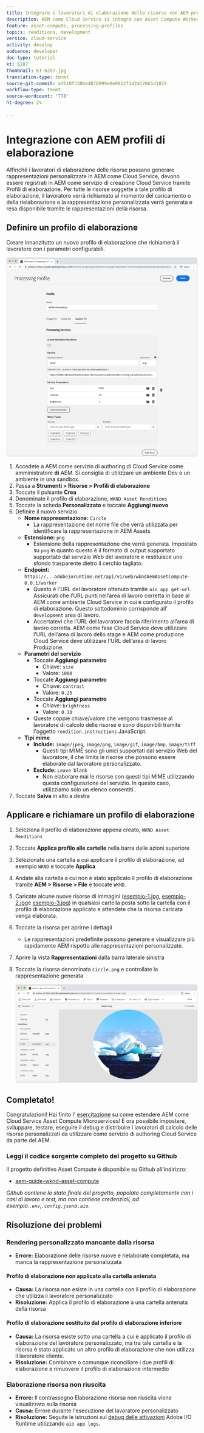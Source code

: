 ```yaml
---
title: Integrare i lavoratori di elaborazione delle risorse con AEM profili di elaborazione
description: AEM come Cloud Service si integra con Asset Compute Workers distribuiti in Adobe I/O Runtime tramite  AEM Assets Processing Profiles. I profili di elaborazione sono configurati nel servizio Autore per elaborare risorse specifiche utilizzando i lavoratori personalizzati e archiviare i file generati dai lavoratori come rappresentazioni delle risorse.
feature: asset-compute, processing-profiles
topics: renditions, development
version: cloud-service
activity: develop
audience: developer
doc-type: tutorial
kt: 6287
thumbnail: KT-6287.jpg
translation-type: tm+mt
source-git-commit: af610f338be4878999e0e9812f1d2a57065d1829
workflow-type: tm+mt
source-wordcount: '778'
ht-degree: 2%

---
```



# Integrazione con AEM profili di elaborazione

Affinché i lavoratori di elaborazione delle risorse possano generare rappresentazioni personalizzate in AEM come Cloud Service, devono essere registrati in AEM come servizio di creazione Cloud Service tramite Profili di elaborazione. Per tutte le risorse soggette a tale profilo di elaborazione, il lavoratore verrà richiamato al momento del caricamento o della rielaborazione e la rappresentazione personalizzata verrà generata e resa disponibile tramite le rappresentazioni della risorsa.

## Definire un profilo di elaborazione

Creare innanzitutto un nuovo profilo di elaborazione che richiamerà il lavoratore con i parametri configurabili.

![Profilo di elaborazione](./assets/processing-profiles/new-processing-profile.png)

1. Accedete a AEM come servizio di authoring di Cloud Service come amministratore __di__ AEM. Si consiglia di utilizzare un ambiente Dev o un ambiente in una sandbox.
1. Passa a __Strumenti > Risorse > Profili di elaborazione__
1. Toccate il pulsante __Crea__
1. Denominate il profilo di elaborazione, `WKND Asset Renditions`
1. Toccate la scheda __Personalizzato__ e toccate __Aggiungi nuovo__
1. Definire il nuovo servizio
   + __Nome rappresentazione:__ `Circle`
      + La rappresentazione del nome file che verrà utilizzata per identificare la rappresentazione in  AEM Assets
   + __Estensione:__ `png`
      + Estensione della rappresentazione che verrà generata. Impostato su `png` in quanto questo è il formato di output supportato supportato dal servizio Web del lavoratore e restituisce uno sfondo trasparente dietro il cerchio tagliato.
   + __Endpoint:__ `https://...adobeioruntime.net/api/v1/web/wkndAemAssetCompute-0.0.1/worker`
      + Questo è l&#39;URL del lavoratore ottenuto tramite `aio app get-url`. Assicurati che l’URL punti nell’area di lavoro corretta in base al AEM come ambiente Cloud Service in cui è configurato il profilo di elaborazione. Questo sottodominio corrisponde all’ `development` area di lavoro.
      + Accertatevi che l’URL del lavoratore faccia riferimento all’area di lavoro corretta. AEM come fase Cloud Service deve utilizzare l’URL dell’area di lavoro dello stage e AEM come produzione Cloud Service deve utilizzare l’URL dell’area di lavoro Produzione.
   + __Parametri del servizio__
      + Toccate __Aggiungi parametro__
         + Chiave: `size`
         + Valore: `1000`
      + Toccate __Aggiungi parametro__
         + Chiave: `contrast`
         + Valore: `0.25`
      + Toccate __Aggiungi parametro__
         + Chiave: `brightness`
         + Valore: `0.10`
      + Queste coppie chiave/valore che vengono trasmesse al lavoratore di calcolo delle risorse e sono disponibili tramite l&#39;oggetto `rendition.instructions` JavaScript.
   + __Tipi mime__
      + __Include:__ `image/jpeg`, `image/png`, `image/gif`, `image/bmp`, `image/tiff`
         + Questi tipi MIME sono gli unici supportati dal servizio Web del lavoratore, il che limita le risorse che possono essere elaborate dal lavoratore personalizzato.
      + __Esclude:__ `Leave blank`
         + Non elaborare mai le risorse con questi tipi MIME utilizzando questa configurazione del servizio. In questo caso, utilizziamo solo un elenco consentiti .
1. Toccate __Salva__ in alto a destra

## Applicare e richiamare un profilo di elaborazione

1. Seleziona il profilo di elaborazione appena creato, `WKND Asset Renditions`
1. Toccate __Applica profilo alle cartelle__ nella barra delle azioni superiore
1. Selezionate una cartella a cui applicare il profilo di elaborazione, ad esempio `WKND` e toccate __Applica__
1. Andate alla cartella a cui non è stato applicato il profilo di elaborazione tramite __AEM > Risorse > File__ e toccate `WKND`.
1. Caricate alcune nuove risorse di immagini ([esempio-1.jpg](../assets/samples/sample-1.jpg), [esempio-2.jpg](../assets/samples/sample-2.jpg)e [esempio-3.jpg](../assets/samples/sample-3.jpg)) in qualsiasi cartella posta sotto la cartella con il profilo di elaborazione applicato e attendete che la risorsa caricata venga elaborata.
1. Toccate la risorsa per aprirne i dettagli
   + Le rappresentazioni predefinite possono generare e visualizzare più rapidamente AEM rispetto alle rappresentazioni personalizzate.
1. Aprire la vista __Rappresentazioni__ dalla barra laterale sinistra
1. Toccate la risorsa denominata `Circle.png` e controllate la rappresentazione generata

   ![Rappresentazioni generate](./assets/processing-profiles/rendition.png)

## Completato!

Congratulazioni! Hai finito l&#39; [esercitazione](../overview.md) su come estendere AEM come Cloud Service Asset Compute Microservices! È ora possibile impostare, sviluppare, testare, eseguire il debug e distribuire i lavoratori di calcolo delle risorse personalizzati da utilizzare come servizio di authoring Cloud Service da parte del AEM.

### Leggi il codice sorgente completo del progetto su Github

Il progetto definitivo Asset Compute è disponibile su Github all&#39;indirizzo:

+ [aem-guide-wknd-asset-compute](https://github.com/adobe/aem-guides-wknd-asset-compute)

_Github contiene lo stato finale del progetto, popolato completamente con i casi di lavoro e test, ma non contiene credenziali, ad esempio.`.env`,`.config.json`o`.aio`._

## Risoluzione dei problemi

### Rendering personalizzato mancante dalla risorsa

+ __Errore:__ Elaborazione delle risorse nuove e rielaborate completata, ma manca la rappresentazione personalizzata

#### Profilo di elaborazione non applicato alla cartella antenata

+ __Causa:__ La risorsa non esiste in una cartella con il profilo di elaborazione che utilizza il lavoratore personalizzato
+ __Risoluzione:__ Applica il profilo di elaborazione a una cartella antenata della risorsa

#### Profilo di elaborazione sostituito dal profilo di elaborazione inferiore

+ __Causa:__ La risorsa esiste sotto una cartella a cui è applicato il profilo di elaborazione del lavoratore personalizzato, ma tra tale cartella e la risorsa è stato applicato un altro profilo di elaborazione che non utilizza il lavoratore cliente.
+ __Risoluzione:__ Combinare o comunque riconciliare i due profili di elaborazione e rimuovere il profilo di elaborazione intermedio

### Elaborazione risorsa non riuscita

+ __Errore:__ Il contrassegno Elaborazione risorsa non riuscita viene visualizzato sulla risorsa
+ __Causa:__ Errore durante l&#39;esecuzione del lavoratore personalizzato
+ __Risoluzione:__ Seguite le istruzioni sul [debug delle attivazioni](../test-debug/debug.md#aio-app-logs) Adobe I/O Runtime utilizzando `aio app logs`.
